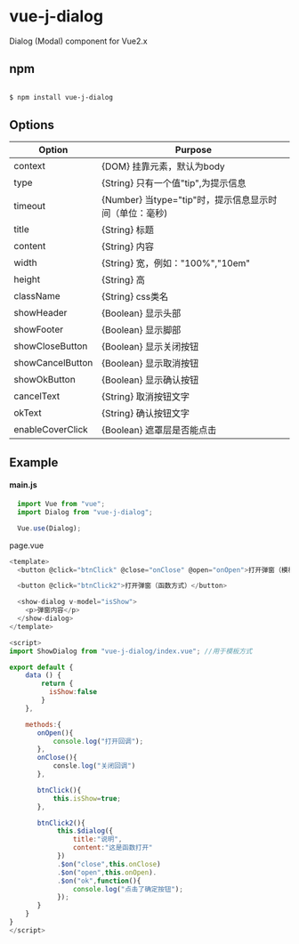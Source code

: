 # vue-j-dialog

Dialog (Modal) component for Vue2.x

## npm

```bash

$ npm install vue-j-dialog

```

## Options


| Option                  | Purpose                                                                                                                                                                                                                                                                                                                         |
|----------------------------|---------------------------------------------------------------------------------------------------------------------------------------------------------------------------------------------------------------------------------------------------------------------------------------------------------------------------------|
| context        | {DOM} 挂靠元素，默认为body |
| type           | {String} 只有一个值"tip",为提示信息 |
| timeout        | {Number} 当type="tip"时，提示信息显示时间（单位：毫秒) |
| title          | {String} 标题 |
| content        | {String} 内容  |
| width          | {String} 宽，例如："100%","10em" |
| height         | {String} 高  |
| className      | {String} css类名  |
| showHeader      | {Boolean} 显示头部  |
| showFooter      | {Boolean} 显示脚部  |
| showCloseButton      | {Boolean} 显示关闭按钮  |
| showCancelButton      | {Boolean} 显示取消按钮  |
| showOkButton      | {Boolean} 显示确认按钮  |
| cancelText      | {String} 取消按钮文字  |
| okText      | {String} 确认按钮文字  |
| enableCoverClick      | {Boolean} 遮罩层是否能点击 |

## Example

#### main.js
```javascript
  import Vue from "vue";
  import Dialog from "vue-j-dialog";

  Vue.use(Dialog);
```
page.vue

```javascript
<template>
  <button @click="btnClick" @close="onClose" @open="onOpen">打开弹窗（模板方式）</button>

  <button @click="btnClick2">打开弹窗（函数方式）</button>

  <show-dialog v-model="isShow"> 
    <p>弹窗内容</p>
  </show-dialog>
</template>

<script>
import ShowDialog from "vue-j-dialog/index.vue"; //用于模板方式

export default {
    data () {
        return {
          isShow:false
        }
    },

    methods:{
       onOpen(){
           console.log("打开回调");
       },
       onClose(){
           consle.log("关闭回调")
       },

       btnClick(){
           this.isShow=true;          
       },

       btnClick2(){
            this.$dialog({
                title:"说明",
                content:"这是函数打开"
            })
            .$on("close",this.onClose)
            .$on("open",this.onOpen).
            .$on("ok",function(){
                console.log("点击了确定按钮");
            });
       }
    }
}
</script>
```
